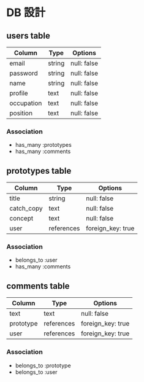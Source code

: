 # DB 設計

## users table

| Column     | Type   | Options     |
| ---------- | ------ | ----------- |
| email      | string | null: false |
| password   | string | null: false |
| name       | string | null: false |
| profile    | text   | null: false |
| occupation | text   | null: false |
| position   | text   | null: false |

### Association

- has_many :prototypes
- has_many :comments

## prototypes table

| Column     | Type       | Options     |
| ---------- | ---------- | ----------- |
| title      | string     | null: false |
| catch_copy | text       | null: false |
| concept    | text       | null: false |
| user       | references | foreign_key: true |

### Association

- belongs_to :user
- has_many :comments

## comments table

| Column | Type       | Options     |
| ------ | ---------- | ----------  |
| text   | text       | null: false |
| prototype   | references | foreign_key: true |
| user        | references | foreign_key: true |

### Association

- belongs_to :prototype
- belongs_to :user